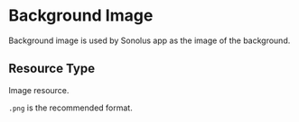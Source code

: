 # Background Image

Background image is used by Sonolus app as the image of the background.

## Resource Type

Image resource.

`.png` is the recommended format.
